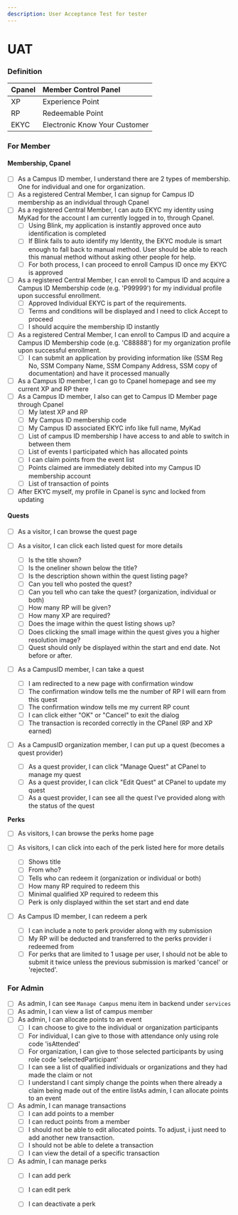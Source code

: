 ```yaml
---
description: User Acceptance Test for tester
---
```


# UAT

### Definition

| Cpanel | Member Control Panel |
| :--- | :--- |
| XP | Experience Point |
| RP | Redeemable Point |
| EKYC | Electronic Know Your Customer |

### For Member

#### Membership, Cpanel

* [ ] As a Campus ID member, I understand there are 2 types of membership. One for individual and one for organization.
* [ ] As a registered Central Member, I can signup for Campus ID membership as an individual through Cpanel
* [ ] As a registered Central Member, I can auto EKYC my identity using MyKad for the account I am currently logged in to, through Cpanel. 
  * [ ] Using Blink, my application is instantly approved once auto identification is completed
  * [ ] If Blink fails to auto identify my Identity, the EKYC module is smart enough to fall back to manual method. User should be able to reach this manual method without asking other people for help.
  * [ ] For both process, I can proceed to enroll Campus ID once my EKYC is approved 
* [ ] As a registered Central Member, I can enroll to Campus ID and acquire a Campus ID Membership code \(e.g. 'P99999'\) for my individual profile upon successful enrollment. 
  * [ ] Approved Individual EKYC is part of the requirements.
  * [ ] Terms and conditions will be displayed and I need to click Accept to proceed
  * [ ] I should acquire the membership ID instantly
* [ ] As a registered Central Member, I can enroll to Campus ID and acquire a Campus ID Membership code \(e.g. 'C88888'\) for my organization profile upon successful enrollment.
  * [ ] I can submit an application by providing information like \(SSM Reg No, SSM Company Name, SSM Company Address, SSM copy of documentation\) and have it processed manually
* [ ] As a Campus ID member, I can go to Cpanel homepage and see my current XP and RP there
* [ ] As a Campus ID member, I also can get to Campus ID Member page through Cpanel
  * [ ] My latest XP and RP
  * [ ] My Campus ID membership code
  * [ ] My Campus ID associated EKYC info like full name, MyKad
  * [ ] List of campus ID membership I have access to and able to switch in between them
  * [ ] List of events I participated which has allocated points
  * [ ] I can claim points from the event list
  * [ ] Points claimed are immediately debited into my Campus ID membership account
  * [ ] List of transaction of points
* [ ] After EKYC myself, my profile in Cpanel is sync and locked from updating

#### Quests

* [ ] As a visitor, I can browse the quest page
* [ ] As a visitor, I can click each listed quest for more details

  * [ ] Is the title shown?
  * [ ] Is the oneliner shown below the title?
  * [ ] Is the description shown within the quest listing page?
  * [ ] Can you tell who posted the quest?
  * [ ] Can you tell who can take the quest? \(organization, individual or both\)
  * [ ] How many RP will be given?
  * [ ] How many XP are required?
  * [ ] Does the image within the quest listing shows up?
  * [ ] Does clicking the small image within the quest gives you a higher resolution image?
  * [ ] Quest should only be displayed within the start and end date. Not before or after.

* [ ] As a CampusID member, I can take a quest

  * [ ] I am redirected to a new page with confirmation window
  * [ ] The confirmation window tells me the number of RP I will earn from this quest
  * [ ] The confirmation window tells me my current RP count
  * [ ] I can click either "OK" or "Cancel" to exit the dialog
  * [ ] The transaction is recorded correctly in the CPanel \(RP and XP earned\)

* [ ] As a CampusID organization member, I can put up a quest \(becomes a quest provider\)

  * [ ] As a quest provider, I can click "Manage Quest" at CPanel to manage my quest
  * [ ] As a quest provider, I can click "Edit Quest" at CPanel to update my quest
  * [ ] As a quest provider, I can see all the quest I've provided along with the status of the quest

**Perks**

* [ ] As visitors, I can browse the perks home page
* [ ] As visitors, I can click into each of the perk listed here for more details
  * [ ] Shows title
  * [ ] From who?
  * [ ] Tells who can redeem it \(organization or individual or both\)
  * [ ] How many RP required to redeem this
  * [ ] Minimal qualified XP required to redeem this
  * [ ] Perk is only displayed within the set start and end date
* [ ] As Campus ID member, I can redeem a perk

  * [ ] I can include a note to perk provider along with my submission
  * [ ] My RP will be deducted and transferred to the perks provider i redeemed from
  * [ ] For perks that are limited to 1 usage per user, I should not be able to submit it twice unless the previous submission is marked 'cancel' or 'rejected'.

### For Admin

* [ ] As admin, I can see `Manage Campus` menu item in backend under `services`
* [ ] As admin, I can view a list of campus member
* [ ] As admin, I can allocate points to an event
  * [ ] I can choose to give to the individual or organization participants
  * [ ] For individual, I can give to those with attendance only using role code 'isAttended'
  * [ ] For organization, I can give to those selected participants by using role code 'selectedParticipant'
  * [ ] I can see a list of qualified individuals or organizations and they had made the claim or not
  * [ ] I understand I cant simply change the points when there already a claim being made out of the entire listAs admin, I can allocate points to an event
* [ ] As admin, I can manage transactions
  * [ ] I can add points to a member
  * [ ] I can reduct points from a member
  * [ ] I should not be able to edit allocated points. To adjust, i just need to add another new transaction.
  * [ ] I should not be able to delete a transaction
  * [ ] I can view the detail of a specific transaction
* [ ] As admin, I can manage perks
  * [ ] I can add perk
  * [ ] I can edit perk
  * [ ] I can deactivate a perk

